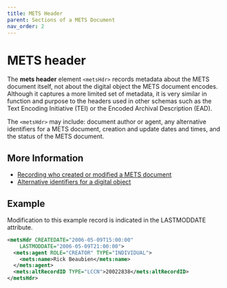 ```yaml
---
title: METS Header 
parent: Sections of a METS Document
nav_order: 2
---
```

# METS header 

The **mets header** element `<metsHdr>` records metadata about the METS document itself, not about the digital object the METS document encodes. Although it captures a more limited set of metadata, it is very similar in function and purpose to the headers used in other schemas such as the Text Encoding Initiative (TEI) or the Encoded Archival Description (EAD).

The `<metsHdr>` may include: document author or agent, any alternative identifiers for a METS document, creation and update dates and times, and the status of the METS document.

## More Information

* [Recording who created or modified a METS document](../howto/agent.md)
* [Alternative identifiers for a digital object](../howto/altRecordID.md)

## Example

Modification to this example record is indicated in the LASTMODDATE attribute.

```xml
<metsHdr CREATEDATE="2006-05-09T15:00:00"
    LASTMODDATE="2006-05-09T21:00:00">
  <mets:agent ROLE="CREATOR" TYPE="INDIVIDUAL">
    <mets:name>Rick Beaubien</mets:name>
  </mets:agent>
  <mets:altRecordID TYPE="LCCN">20022838</mets:altRecordID>
</metsHdr>
```

